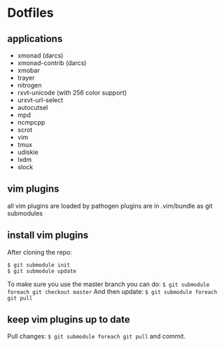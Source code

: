Dotfiles
========

applications
------------
* xmonad (darcs)
* xmonad-contrib (darcs)
* xmobar
* trayer
* nitrogen
* rxvt-unicode (with 256 color support)
* urxvt-url-select
* autocutsel
* mpd
* ncmpcpp
* scrot
* vim
* tmux
* udiskie
* lxdm
* slock


vim plugins
-----------
all vim plugins are loaded by pathogen
plugins are in .vim/bundle as git submodules

install vim plugins
-------------------
After cloning the repo:

```
$ git submodule init
$ git submodule update
```
To make sure you use the master branch you can do:
`$ git submodule foreach git checkout master`
And then update: `$ git submodule foreach git pull`

keep vim plugins up to date
---------------------------
Pull changes: `$ git submodule foreach git pull` and commit.
